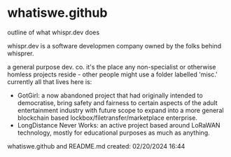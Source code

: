 # whatiswe.github
outline of what whispr.dev does

whispr.dev is a software developmen company owned by the folks behind whisprer.

a general purpose dev. co. it's the place any non-specialist or otherwise homless projects reside - other people might use a folder labelled 'misc.'
currently all that lives here is:
- GotGirl: a now abandoned project that had originally intended to democratise, bring safety and fairness to certain aspects of the adult entertainment industry with future scope to expand into a more general blockchain based lockbox/filetransfer/marketplace enterprise.
- LongDistance Never Works: an active project based around LoRaWAN technology, mostly for educational purposes as much as anything.

whatiswe.github and README.md created: 02/20/2024 16:44
